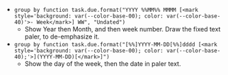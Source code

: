 <!-- placeholder to force blank line before included text -->

- ```group by function task.due.format("YYYY %%MM%% MMMM [<mark style='background: var(--color-base-00); color: var(--color-base-40)'>- Week</mark>] WW", "Undated")```
    - Show Year then Month, and then week number. Draw the fixed text paler, to de-emphasize it.
- ```group by function task.due.format("[%%]YYYY-MM-DD[%%]dddd [<mark style='background: var(--color-base-00); color: var(--color-base-40);'>](YYYY-MM-DD)[</mark>]")```
    - Show the day of the week, then the date in paler text.


<!-- placeholder to force blank line after included text -->
